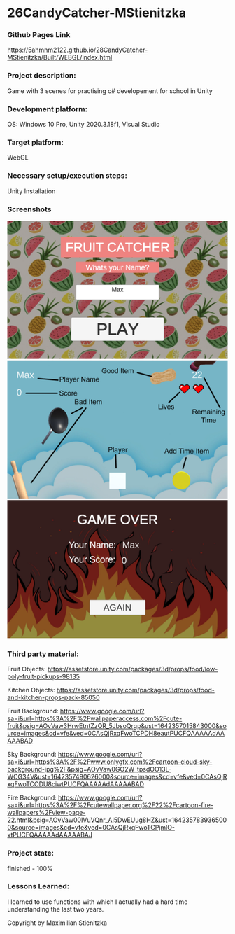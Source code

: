 # 26CandyCatcher-MStienitzka

### Github Pages Link
https://5ahmnm2122.github.io/28CandyCatcher-MStienitzka/Built/WEBGL/index.html

### Project description: 
Game with 3 scenes for practising c# developement for school in Unity

### Development platform: 
OS: Windows 10 Pro, Unity 2020.3.18f1, Visual Studio

### Target platform: 
WebGL

### Necessary setup/execution steps: 
Unity Installation
### Screenshots
![Intro Scene](https://github.com/5ahmnm2122/28CandyCatcher-MStienitzka/blob/main/Assets/gitImages/Intro.png)
![Main Scene](https://github.com/5ahmnm2122/28CandyCatcher-MStienitzka/blob/main/Assets/gitImages/Main.jpg)
![End Scene](https://github.com/5ahmnm2122/28CandyCatcher-MStienitzka/blob/main/Assets/gitImages/End.png)


### Third party material: 
Fruit Objects: 
https://assetstore.unity.com/packages/3d/props/food/low-poly-fruit-pickups-98135

Kitchen Objects: 
https://assetstore.unity.com/packages/3d/props/food-and-kitchen-props-pack-85050

Fruit Background: 
https://www.google.com/url?sa=i&url=https%3A%2F%2Fwallpaperaccess.com%2Fcute-fruit&psig=AOvVaw3HrwEtntZzQR_5JbsoQrgp&ust=1642357015843000&source=images&cd=vfe&ved=0CAsQjRxqFwoTCPDH8eautPUCFQAAAAAdAAAAABAD

Sky Background:
https://www.google.com/url?sa=i&url=https%3A%2F%2Fwww.onlygfx.com%2Fcartoon-cloud-sky-background-jpg%2F&psig=AOvVaw0GO2W_tpsdOO13L-WCG34V&ust=1642357490626000&source=images&cd=vfe&ved=0CAsQjRxqFwoTCODU8ciwtPUCFQAAAAAdAAAAABAD

Fire Background:
https://www.google.com/url?sa=i&url=https%3A%2F%2Fcutewallpaper.org%2F22%2Fcartoon-fire-wallpapers%2Fview-page-22.html&psig=AOvVaw00IVuVQnr_AI5DwEUug8HZ&ust=1642357839365000&source=images&cd=vfe&ved=0CAsQjRxqFwoTCPjmlO-xtPUCFQAAAAAdAAAAABAJ


### Project state: 
finished - 100%


### Lessons Learned: 
I learned to use functions with which I actually had a hard time understanding the last two years.

Copyright by Maximilian Stienitzka
